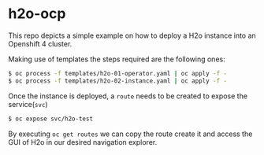 # h2o-ocp
This repo depicts a simple example on how to deploy a H2o instance into an Openshift 4 cluster.

Making use of templates the steps required are the following ones:

```sh
$ oc process -f templates/h2o-01-operator.yaml | oc apply -f -
$ oc process -f templates/h2o-02-instance.yaml | oc apply -f -
```

Once the instance is deployed, a `route` needs to be created to expose the service(`svc`)

```sh
$ oc expose svc/h2o-test
```

By executing `oc get routes` we can copy the route create it and access the GUI of H2o in our desired navigation explorer.
